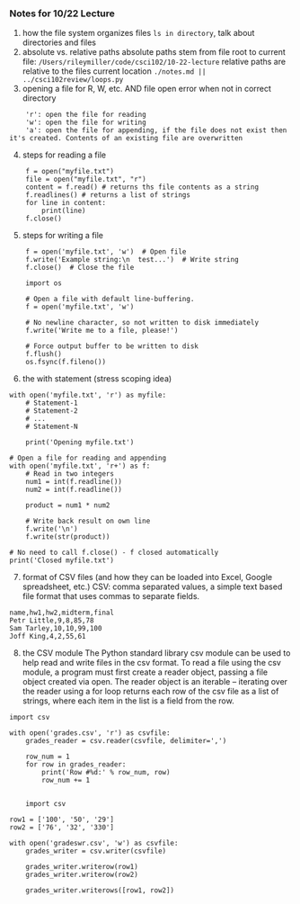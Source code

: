 ### Notes for 10/22 Lecture

1) how the file system organizes files
    `ls in directory`, talk about directories and files
2) absolute vs. relative paths
    absolute paths stem from file root to current file:
    `/Users/rileymiller/code/csci102/10-22-lecture`
    relative paths are relative to the files current location
    `./notes.md || ../csci102review/loops.py`
3) opening a file for R, W, etc. AND file open error when not in correct directory
```
    'r': open the file for reading
    'w': open the file for writing
    'a': open the file for appending, if the file does not exist then it's created. Contents of an existing file are overwritten
```
4) steps for reading a file
```
    f = open("myfile.txt")
    file = open("myfile.txt", "r")
    content = f.read() # returns ths file contents as a string
    f.readlines() # returns a list of strings
    for line in content:
        print(line)
    f.close()
```
5) steps for writing a file
```
    f = open('myfile.txt', 'w')  # Open file
    f.write('Example string:\n  test...')  # Write string
    f.close()  # Close the file

    import os

    # Open a file with default line-buffering.
    f = open('myfile.txt', 'w')

    # No newline character, so not written to disk immediately
    f.write('Write me to a file, please!')

    # Force output buffer to be written to disk
    f.flush()
    os.fsync(f.fileno())
```
6) the with statement (stress scoping idea)
```
with open('myfile.txt', 'r') as myfile:
    # Statement-1
    # Statement-2
    # ...
    # Statement-N

    print('Opening myfile.txt')

# Open a file for reading and appending
with open('myfile.txt', 'r+') as f:
    # Read in two integers
    num1 = int(f.readline())
    num2 = int(f.readline())

    product = num1 * num2

    # Write back result on own line
    f.write('\n')
    f.write(str(product))

# No need to call f.close() - f closed automatically 
print('Closed myfile.txt')

```
7) format of CSV files (and how they can be loaded into Excel, Google spreadsheet, etc.)
CSV: comma separated values, a simple text based file format that uses commas to separate fields.
```
name,hw1,hw2,midterm,final
Petr Little,9,8,85,78
Sam Tarley,10,10,99,100
Joff King,4,2,55,61
```
8) the CSV module
The Python standard library csv module can be used to help read and write files in the csv format. To read a file using the csv module, a program must first create a reader object, passing a file object created via open. The reader object is an iterable – iterating over the reader using a for loop returns each row of the csv file as a list of strings, where each item in the list is a field from the row.
```
import csv

with open('grades.csv', 'r') as csvfile:
    grades_reader = csv.reader(csvfile, delimiter=',')

    row_num = 1
    for row in grades_reader:
        print('Row #%d:' % row_num, row)
        row_num += 1


    import csv

row1 = ['100', '50', '29']
row2 = ['76', '32', '330']

with open('gradeswr.csv', 'w') as csvfile:
    grades_writer = csv.writer(csvfile)

    grades_writer.writerow(row1)
    grades_writer.writerow(row2)

    grades_writer.writerows([row1, row2])
```
